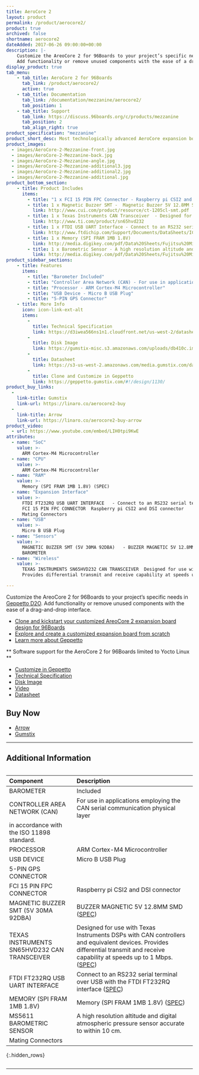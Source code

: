 ```yaml
---
title: AeroCore 2
layout: product
permalink: /product/aerocore2/
product: true
archived: false
shortname: aerocore2
dateAdded: 2017-06-26 09:00:00+00:00
description: |-
    Customize the AreoCore 2 for 96Boards to your project’s specific needs in Geppetto D2O.
    Add functionality or remove unused components with the ease of a drag-and-drop interface.
display_product: true
tab_menu:
    - tab_title: AeroCore 2 for 96Boards
      tab_link: /product/aerocore2/
      active: true
    - tab_title: Documentation
      tab_link: /documentation/mezzanine/aerocore2/
      tab_position: 1
    - tab_title: Support
      tab_link: https://discuss.96boards.org/c/products/mezzanine
      tab_position: 2
      tab_align_right: true
product_specification: "mezzanine"
product_short_desc: Most technologically advanced AeroCore expansion board with LTE support
product_images:
  - images/AeroCore-2-Mezzanine-front.jpg
  - images/AeroCore-2-Mezzanine-back.jpg
  - images/AeroCore-2-Mezzanine-angle.jpg
  - images/AeroCore-2-Mezzanine-additional3.jpg
  - images/AeroCore-2-Mezzanine-additional2.jpg
  - images/AeroCore-2-Mezzanine-additional.jpg
product_bottom_section:
    - title: Product Includes
      items:
        - title: "1 x FCI 15 PIN FPC Connector - Raspberry pi CSI2 and DSI connector"
        - title: 1 x Magnetic Buzzer SMT -  Magnetic Buzzer 5V 12.8MM SMD (5V 30MA 92DBA)
          link: http://www.cui.com/product/resource/ct-1205cl-smt.pdf
        - title: 1 x Texas Instruments CAN Transceiver	- Designed for use with Texas Instruments DSPs with CAN controllers and equivalent devices. Provides differential transmit and receive capability at speeds up to 1 Mbps (SN65HVD232)
          link: http://www.ti.com/product/sn65hvd232
        - title: 1 x FTDI USB UART Interface - Connect to an RS232 serial terminal over USB with the FTDI FT232RQ interface (FT232RQ)
          link: http://www.ftdichip.com/Support/Documents/DataSheets/ICs/DS_FT232R.pdf
        - title: 1 x Memory (SPI FRAM 1MB 1.8V)
          link: http://media.digikey.com/pdf/Data%20Sheets/Fujitsu%20Microelectronics%20America/MB85RS1MT.pdf
        - title: 1 x Barometric Sensor - A high resolution altitude and digital atmospheric pressure sensor accurate to within 10 cm. (MS5611)
          link: http://media.digikey.com/pdf/Data%20Sheets/Fujitsu%20Microelectronics%20America/MB85RS1MT.pdf
product_sidebar_sections:
    - title: Features
      items:
        - title: "Barometer Included"
        - title: "Controller Area Network (CAN) - For use in applications employing the CAN serial communication physical layer in accordance with the ISO 11898 standard."
        - title: "Processor - ARM Cortex-M4 Microcontroller"
        - title: "USB Device - Micro B USB Plug"
        - title: "5-PIN GPS Connector"
    - title: More Info
      icon: icon-link-ext-alt
      items:
        -
          title: Technical Specification
          link: https://d3iwea566ns1n1.cloudfront.net/us-west-2/datasheets/geppetto/855bc28811a023824742294171238a8175770196.pdf
        -
          title: Disk Image
          link: https://gumstix-misc.s3.amazonaws.com/uploads/db410c.img.xz
        -
          title: Datasheet
          link: https://s3-us-west-2.amazonaws.com/media.gumstix.com/datasheets/PKG900000000351.pdf
        -
          title: Clone and Customize in Geppetto
          link: https://geppetto.gumstix.com/#!/design/1130/
product_buy_links:
  -
    link-title: Gumstix
    link-url: https://linaro.co/aerocore2-buy
  -
    link-title: Arrow
    link-url: https://linaro.co/aerocore2-buy-arrow
product_video:
  - url: https://www.youtube.com/embed/LIH0tpi9KwE
attributes:
  - name: "SoC"
    value: >-
      ARM Cortex-M4 Microcontroller
  - name: "CPU"
    value: >-
      ARM Cortex-M4 Microcontroller
  - name: "RAM"
    value: >-
      Memory (SPI FRAM 1MB 1.8V) (SPEC)
  - name: "Expansion Interface"
    value: >-
      FTDI FT232RQ USB UART INTERFACE	- Connect to an RS232 serial terminal over USB with the FTDI FT232RQ interface (SPEC)
      FCI 15 PIN FPC CONNECTOR	Raspberry pi CSI2 and DSI connector
      Mating Connectors
  - name: "USB"
    value: >-
      Micro B USB Plug
  - name: "Sensors"
    value: >-
      MAGNETIC BUZZER SMT (5V 30MA 92DBA)	- BUZZER MAGNETIC 5V 12.8MM SMD (SPEC)
      BAROMETER
  - name: "Wireless"
    value: >-
      TEXAS INSTRUMENTS SN65HVD232 CAN TRANSCEIVER	Designed for use with Texas Instruments DSPs with CAN controllers and equivalent devices.
      Provides differential transmit and receive capability at speeds up to 1 Mbps. (SPEC)

---
```

Customize the AreoCore 2 for 96Boards to your project’s specific needs in [Geppetto D2O](https://geppetto.gumstix.com). Add functionality or remove unused components with the ease of a drag-and-drop interface.

- [Clone and kickstart your customized AreoCore 2 expansion board design for 96Boards](https://geppetto.gumstix.com/#!/design/1130/)
- [Explore and create a customized expansion board from scratch](https://geppetto.gumstix.com/)
- [Learn more about Geppetto](https://geppetto.gumstix.com)

** Software support for the AeroCore 2 for 96Boards limited to Yocto Linux **

- [Customize in Geppetto](https://geppetto.gumstix.com/#!/design/1130/)
- [Technical Specification](https://d3iwea566ns1n1.cloudfront.net/us-west-2/datasheets/geppetto/855bc28811a023824742294171238a8175770196.pdf)
- [Disk Image](https://gumstix-misc.s3.amazonaws.com/uploads/db410c.img.xz)
- [Video](https://youtu.be/LIH0tpi9KwE)
- [Datasheet](https://s3-us-west-2.amazonaws.com/media.gumstix.com/datasheets/PKG900000000351.pdf)


## Buy Now

- [Arrow](http://link.linaro.org/aerocore2-buy-arrow)
- [Gumstix](http://link.linaro.org/aerocore2-buy)

***

## Additional Information
<div style="overflow-x:scroll;" markdown="1">


|   Component                                       |   Description                                                                                    |
|:--------------------------------------------------|:-------------------------------------------------------------------------------------------------|
|  BAROMETER                                        | Included                                                                                         |
|  CONTROLLER AREA NETWORK (CAN)                    | For use in applications employing the CAN serial communication physical layer
in accordance with the ISO 11898 standard.  |
|  PROCESSOR                                        | ARM Cortex-M4 Microcontroller                                                                    |
|  USB DEVICE                                       | Micro B USB Plug                                                                                 |
|  5-PIN GPS CONNECTOR                              |                                                                                                  |
|  FCI 15 PIN FPC CONNECTOR                         | Raspberry pi CSI2 and DSI connector                                                              |
|  MAGNETIC BUZZER SMT (5V 30MA 92DBA)              | BUZZER MAGNETIC 5V 12.8MM SMD ([SPEC](http://www.cui.com/product/resource/ct-1205cl-smt.pdf))    |
|  TEXAS INSTRUMENTS SN65HVD232 CAN TRANSCEIVER     | Designed for use with Texas Instruments DSPs with CAN controllers and equivalent devices. Provides differential transmit and receive capability at speeds up to 1 Mbps. ([SPEC](http://www.ti.com/product/sn65hvd232))                                |
|  FTDI FT232RQ USB UART INTERFACE                  | Connect to an RS232 serial terminal over USB with the FTDI FT232RQ interface ([SPEC](http://www.ftdichip.com/Support/Documents/DataSheets/ICs/DS_FT232R.pdf))                                                                                  |
|  MEMORY (SPI FRAM 1MB 1.8V)                       | Memory (SPI FRAM 1MB 1.8V) ([SPEC](http://media.digikey.com/pdf/Data%20Sheets/Fujitsu%20Microelectronics%20America/MB85RS1MT.pdf))                                                                                               |
|  MS5611 BAROMETRIC SENSOR                         | A high resolution altitude and digital atmospheric pressure sensor accurate to within 10 cm.     |
|  Mating Connectors                                |                                                                                                  |
{:.hidden_rows}

</div>

***
